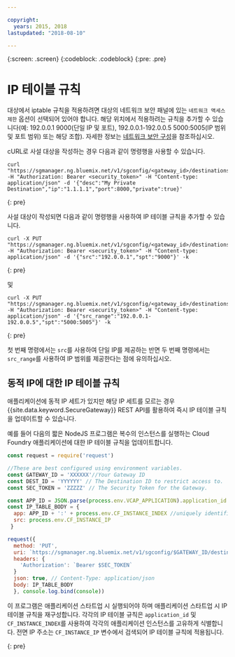 ```yaml
---

copyright:
  years: 2015, 2018
lastupdated: "2018-08-10"

---
```

{:screen: .screen}
{:codeblock: .codeblock}
{:pre: .pre}

# IP 테이블 규칙

대상에서 iptable 규칙을 적용하려면 대상의 네트워크 보안 패널에 있는 `네트워크 액세스 제한` 옵션이 선택되어 있어야 합니다. 해당 위치에서 적용하려는 규칙을 추가할 수 있습니다(예: 192.0.0.1 9000(단일 IP 및 포트), 192.0.0.1-192.0.0.5 5000:5005(IP 범위 및 포트 범위) 또는 해당 조합). 자세한 정보는 [네트워크 보안 구성](/docs/services/SecureGateway/securegateway_destination.html#configuring-network-security)을 참조하십시오.

cURL로 사설 대상을 작성하는 경우 다음과 같이 명령행을 사용할 수 있습니다.

```
curl "https://sgmanager.ng.bluemix.net/v1/sgconfig/<gateway_id>/destinations" -H "Authorization: Bearer <security_token>" -H "Content-type: application/json" -d '{"desc":"My Private Destination","ip":"1.1.1.1","port":8000,"private":true}'
```
{: pre}

사설 대상이 작성되면 다음과 같이 명령행을 사용하여 IP 테이블 규칙을 추가할 수 있습니다.

```
curl -X PUT "https://sgmanager.ng.bluemix.net/v1/sgconfig/<gateway_id>/destinations/<destination_id>/ipTableRule" -H "Authorization: Bearer <security_token>" -H "Content-type: application/json" -d '{"src":"192.0.0.1","spt":"9000"}' -k
```
{: pre}

및 

```
curl -X PUT "https://sgmanager.ng.bluemix.net/v1/sgconfig/<gateway_id>/destinations/<destination_id>/ipTableRule" -H "Authorization: Bearer <security_token>" -H "Content-type: application/json" -d '{"src_range":"192.0.0.1-192.0.0.5","spt":"5000:5005"}' -k
```
{: pre}

첫 번째 명령에서는 `src`를 사용하여 단일 IP를 제공하는 반면 두 번째 명령에서는 `src_range`를 사용하여 IP 범위를 제공한다는 점에 유의하십시오.

## 동적 IP에 대한 IP 테이블 규칙

애플리케이션에 동적 IP 세트가 있지만 해당 IP 세트를 모르는 경우 {{site.data.keyword.SecureGateway}}
REST API를 활용하여 즉시 IP 테이블 규칙을 업데이트할 수 있습니다.

예를 들어 다음의 짧은 NodeJS 프로그램은 복수의 인스턴스를 실행하는 Cloud Foundry 애플리케이션에 대한 IP 테이블 규칙을 업데이트합니다.

```javascript
const request = require('request')

//These are best configured using environment variables.
const GATEWAY_ID = 'XXXXXX'//Your Gateway ID
const DEST_ID = 'YYYYYY' // The Destination ID to restrict access to.
const SEC_TOKEN = 'ZZZZZ' // The Security Token for the Gateway.

const APP_ID = JSON.parse(process.env.VCAP_APPLICATION).application_id
const IP_TABLE_BODY = {
  app: APP_ID + ':' + process.env.CF_INSTANCE_INDEX //uniquely identifies the app and instance for ip table rule.
  src: process.env.CF_INSTANCE_IP
 }

request({
  method: 'PUT',
  uri: `https://sgmanager.ng.bluemix.net/v1/sgconfig/$GATEWAY_ID/destinations/$DEST_ID/ipTableRule`
  headers: {
    'Authorization': `Bearer $SEC_TOKEN`
  }
  json: true, // Content-Type: application/json
  body: IP_TABLE_BODY
  }, console.log.bind(console))
```

이 프로그램은 애플리케이션 스타트업 시 실행되어야 하며 애플리케이션 스타트업 시 IP 테이블 규칙을 재구성합니다. 각각의 IP 테이블 규칙은
`application_id` 및 `CF_INSTANCE_INDEX`를 사용하여 각각의 애플리케이션 인스턴스를 고유하게 식별합니다. 전면 IP 주소는
`CF_INSTANCE_IP` 변수에서 검색되어 IP 테이블 규칙에 적용됩니다.


{: pre}
